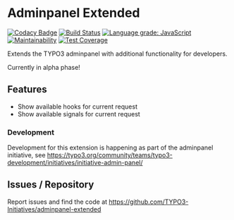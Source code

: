 # Adminpanel Extended

[![Codacy Badge](https://api.codacy.com/project/badge/Grade/1374a9be711846e2b89f9900061d0523)](https://www.codacy.com/app/susanne.moog/adminpanel-extended?utm_source=github.com&utm_medium=referral&utm_content=TYPO3-Initiatives/adminpanel-extended&utm_campaign=Badge_Grade)
[![Build Status](https://travis-ci.com/TYPO3-Initiatives/adminpanel-extended.svg?branch=develop)](https://travis-ci.com/TYPO3-Initiatives/adminpanel-extended)
[![Language grade: JavaScript](https://img.shields.io/lgtm/grade/javascript/g/TYPO3-Initiatives/adminpanel-extended.svg?logo=lgtm&logoWidth=18)](https://lgtm.com/projects/g/TYPO3-Initiatives/adminpanel-extended/context:javascript)
[![Maintainability](https://api.codeclimate.com/v1/badges/f1253d33fc32156f4cf5/maintainability)](https://codeclimate.com/github/TYPO3-Initiatives/adminpanel-extended/maintainability)
[![Test Coverage](https://api.codeclimate.com/v1/badges/f1253d33fc32156f4cf5/test_coverage)](https://codeclimate.com/github/TYPO3-Initiatives/adminpanel-extended/test_coverage)

Extends the TYPO3 adminpanel with additional functionality for developers.

Currently in alpha phase!

## Features

-   Show available hooks for current request
-   Show available signals for current request

### Development

Development for this extension is happening as part of the adminpanel initiative, see 
<https://typo3.org/community/teams/typo3-development/initiatives/initiative-admin-panel/>

## Issues / Repository

Report issues and find the code at <https://github.com/TYPO3-Initiatives/adminpanel-extended>

